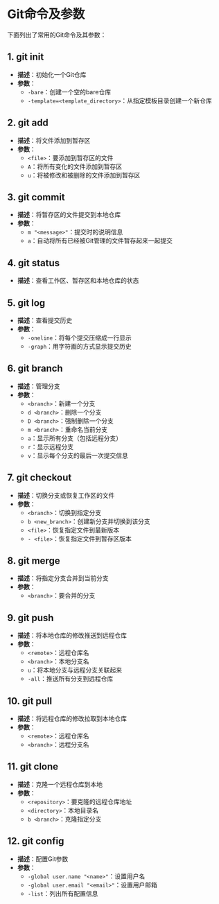 # Git命令及参数

下面列出了常用的Git命令及其参数：

## 1. git init

- **描述**：初始化一个Git仓库
- **参数**：
    - `-bare`：创建一个空的bare仓库
    - `-template=<template_directory>`：从指定模板目录创建一个新仓库

## 2. git add

- **描述**：将文件添加到暂存区
- **参数**：
    - `<file>`：要添加到暂存区的文件
    - `A`：将所有变化的文件添加到暂存区
    - `u`：将被修改和被删除的文件添加到暂存区

## 3. git commit

- **描述**：将暂存区的文件提交到本地仓库
- **参数**：
    - `m "<message>"`：提交时的说明信息
    - `a`：自动将所有已经被Git管理的文件暂存起来一起提交

## 4. git status

- **描述**：查看工作区、暂存区和本地仓库的状态

## 5. git log

- **描述**：查看提交历史
- **参数**：
    - `-oneline`：将每个提交压缩成一行显示
    - `-graph`：用字符画的方式显示提交历史

## 6. git branch

- **描述**：管理分支
- **参数**：
    - `<branch>`：新建一个分支
    - `d <branch>`：删除一个分支
    - `D <branch>`：强制删除一个分支
    - `m <branch>`：重命名当前分支
    - `a`：显示所有分支（包括远程分支）
    - `r`：显示远程分支
    - `v`：显示每个分支的最后一次提交信息

## 7. git checkout

- **描述**：切换分支或恢复工作区的文件
- **参数**：
    - `<branch>`：切换到指定分支
    - `b <new_branch>`：创建新分支并切换到该分支
    - `<file>`：恢复指定文件到最新版本
    - `- <file>`：恢复指定文件到暂存区版本

## 8. git merge

- **描述**：将指定分支合并到当前分支
- **参数**：
    - `<branch>`：要合并的分支

## 9. git push

- **描述**：将本地仓库的修改推送到远程仓库
- **参数**：
    - `<remote>`：远程仓库名
    - `<branch>`：本地分支名
    - `u`：将本地分支与远程分支关联起来
    - `-all`：推送所有分支到远程仓库

## 10. git pull

- **描述**：将远程仓库的修改拉取到本地仓库
- **参数**：
    - `<remote>`：远程仓库名
    - `<branch>`：远程分支名

## 11. git clone

- **描述**：克隆一个远程仓库到本地
- **参数**：
    - `<repository>`：要克隆的远程仓库地址
    - `<directory>`：本地目录名
    - `b <branch>`：克隆指定分支

## 12. git config

- **描述**：配置Git参数
- **参数**：
    - `-global user.name "<name>"`：设置用户名
    - `-global user.email "<email>"`：设置用户邮箱
    - `-list`：列出所有配置信息